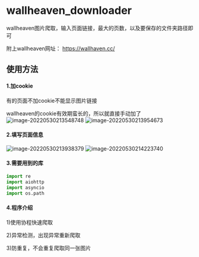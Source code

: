 # wallheaven_downloader

wallheaven图片爬取，输入页面链接，最大的页数，以及要保存的文件夹路径即可

附上wallheaven网址：
https://wallhaven.cc/

## 使用方法

#### 1.加cookie

有的页面不加cookie不能显示图片链接

wallheaven的cookie有效期蛮长的，所以就直接手动加了
![image-20220530213548748](https://user-images.githubusercontent.com/79305507/171006163-ada17108-093a-4503-bf6d-409a894dbb09.png)
![image-20220530213954673](https://user-images.githubusercontent.com/79305507/171006206-9de587d3-fd52-41c4-957d-5d24f00434c7.png)


#### 2.填写页面信息
![image-20220530213938379](https://user-images.githubusercontent.com/79305507/171006261-bdb00f5e-ac88-4899-b139-4bfdc894710f.png)
![image-20220530214223740](https://user-images.githubusercontent.com/79305507/171006289-18b5c1f2-9e8c-44ba-8d1f-1e57b70c7e10.png)

#### 3.需要用到的库

```python
import re
import aiohttp
import asyncio
import os.path
```

#### 4.程序介绍

1)使用协程快速爬取

2)异常检测，出现异常重新爬取

3)防重复，不会重复爬取同一张图片
